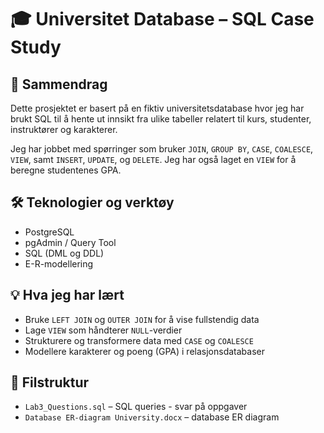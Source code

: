 # 🎓 Universitet Database – SQL Case Study

## 📘 Sammendrag
Dette prosjektet er basert på en fiktiv universitetsdatabase hvor jeg har brukt SQL til å hente ut innsikt fra ulike tabeller relatert til kurs, studenter, instruktører og karakterer.

Jeg har jobbet med spørringer som bruker `JOIN`, `GROUP BY`, `CASE`, `COALESCE`, `VIEW`, samt `INSERT`, `UPDATE`, og `DELETE`. Jeg har også laget en `VIEW` for å beregne studentenes GPA.

## 🛠️ Teknologier og verktøy
- PostgreSQL
- pgAdmin / Query Tool
- SQL (DML og DDL)
- E-R-modellering

## 💡 Hva jeg har lært
- Bruke `LEFT JOIN` og `OUTER JOIN` for å vise fullstendig data
- Lage `VIEW` som håndterer `NULL`-verdier
- Strukturere og transformere data med `CASE` og `COALESCE`
- Modellere karakterer og poeng (GPA) i relasjonsdatabaser

## 📂 Filstruktur
- `Lab3_Questions.sql` – SQL queries - svar på oppgaver
- `Database ER-diagram University.docx` – database ER diagram

